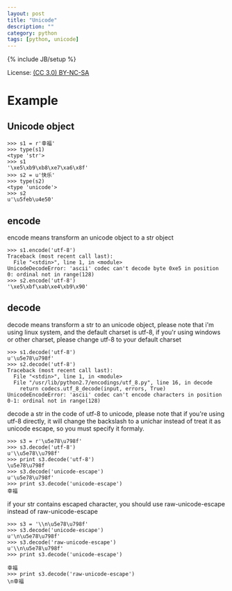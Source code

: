 ```yaml
---
layout: post
title: "Unicode"
description: ""
category: python
tags: [python, unicode]
---
```

{% include JB/setup %}

License: [(CC 3.0) BY-NC-SA](http://creativecommons.org/licenses/by-nc-sa/3.0/)

# Example
## Unicode object

    >>> s1 = r'幸福'
    >>> type(s1)
    <type 'str'>
    >>> s1
    '\xe5\xb9\xb8\xe7\xa6\x8f'
    >>> s2 = u'快乐'
    >>> type(s2)
    <type 'unicode'>
    >>> s2
    u'\u5feb\u4e50'

## encode
encode means transform an unicode object to a str object

    >>> s1.encode('utf-8')
    Traceback (most recent call last):
      File "<stdin>", line 1, in <module>
    UnicodeDecodeError: 'ascii' codec can't decode byte 0xe5 in position 0: ordinal not in range(128)
    >>> s2.encode('utf-8')
    '\xe5\xbf\xab\xe4\xb9\x90'

## decode
decode means transform a str to an unicode object, please note that i'm using linux system, and the default charset is utf-8, if you'r using windows or other charset, please change utf-8 to your default charset

    >>> s1.decode('utf-8')
    u'\u5e78\u798f'
    >>> s2.decode('utf-8')
    Traceback (most recent call last):
      File "<stdin>", line 1, in <module>
      File "/usr/lib/python2.7/encodings/utf_8.py", line 16, in decode
        return codecs.utf_8_decode(input, errors, True)
    UnicodeEncodeError: 'ascii' codec can't encode characters in position 0-1: ordinal not in range(128)

decode a str in the code of utf-8 to unicode, please note that if you're using utf-8 directly, it will change the backslash to a unichar instead of treat it as unicode escape, so you must specify it formaly.

    >>> s3 = r'\u5e78\u798f'
    >>> s3.decode('utf-8')
    u'\\u5e78\\u798f'
    >>> print s3.decode('utf-8')
    \u5e78\u798f
    >>> s3.decode('unicode-escape')
    u'\u5e78\u798f'
    >>> print s3.decode('unicode-escape')
    幸福

if your str contains escaped character, you should use raw-unicode-escape instead of raw-unicode-escape

    >>> s3 = '\\n\u5e78\u798f'
    >>> s3.decode('unicode-escape')
    u'\n\u5e78\u798f'
    >>> s3.decode('raw-unicode-escape')
    u'\\n\u5e78\u798f'
    >>> print s3.decode('unicode-escape')
    
    幸福
    >>> print s3.decode('raw-unicode-escape')
    \n幸福
